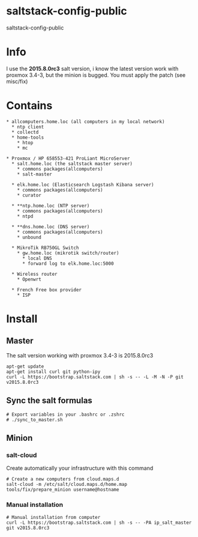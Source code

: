 # saltstack-config-public
saltstack-config-public

# Info

I use the **2015.8.0rc3** salt version, i know the latest version work with proxmox 3.4-3, 
but the minion is bugged. You must apply the patch (see misc/fix)

# Contains

    * allcomputers.home.loc (all computers in my local network)
      * ntp client
      * collectd
      * home-tools
        * htop
        * mc
 
    * Proxmox / HP 658553-421 ProLiant MicroServer
      * salt.home.loc (the saltstack master server)
        * commons packages(allcomputers)
        * salt-master
     
      * elk.home.loc (Elasticsearch Logstash Kibana server)
        * commons packages(allcomputers)
        * curator 
     
      * **ntp.home.loc (NTP server)
        * commons packages(allcomputers)
        * ntpd
     
      * **dns.home.loc (DNS server)
        * commons packages(allcomputers)
        * unbound
        
      * MikroTik RB750GL Switch
        * gw.home.loc (mikrotik switch/router)
          * local DNS
          * forward log to elk.home.loc:5000 
 
      * Wireless router
        * Openwrt
 
      * French Free box provider
        * ISP
   
# Install

## Master  
    
The salt version working with proxmox 3.4-3 is 2015.8.0rc3
    
    apt-get update
    apt-get install curl git python-ipy
    curl -L https://bootstrap.saltstack.com | sh -s -- -L -M -N -P git v2015.8.0rc3

## Sync the salt formulas

    # Export variables in your .bashrc or .zshrc
    # ./sync_to_master.sh 

## Minion
    
### salt-cloud

Create automatically your infrastructure with this command 
    
    # Create a new computers from cloud.maps.d 
    salt-cloud -m /etc/salt/cloud.maps.d/home.map
    tools/fix/prepare_minion username@hostname

### Manual installation

    # Manual installation from computer
    curl -L https://bootstrap.saltstack.com | sh -s -- -PA ip_salt_master git v2015.8.0rc3
